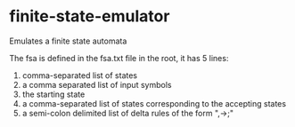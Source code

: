 # finite-state-emulator
Emulates a finite state automata

The fsa is defined in the fsa.txt file in the root, it has 5 lines:

1. comma-separated list of states
2. a comma separated list of input symbols
3. the starting state
4. a comma-separated list of states corresponding to the accepting states
5. a semi-colon delimited list of delta rules of the form "<state>,<sigma>-><state>;"

